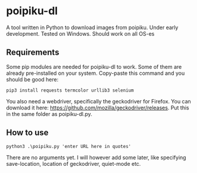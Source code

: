 # poipiku-dl
A tool written in Python to download images from poipiku. Under early development. Tested on Windows. Should work on all OS-es


## Requirements
Some pip modules are needed for poipiku-dl to work. Some of them are already pre-installed on your system. Copy-paste this command and you should be good here:

`pip3 install requests termcolor urllib3 selenium`


You also need a webdriver, specifically the geckodriver for Firefox. You can download it here: https://github.com/mozilla/geckodriver/releases. Put this in the same folder as poipiku-dl.py.

## How to use

`python3 .\poipiku.py 'enter URL here in quotes'`

There are no arguments yet. I will however add some later, like specifying save-location, location of geckodriver, quiet-mode etc.
